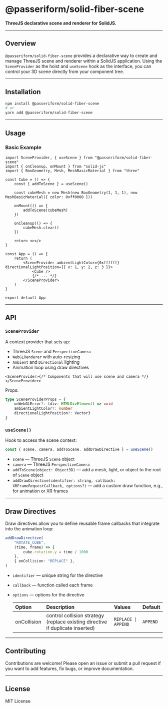 # @passeriform/solid-fiber-scene

**ThreeJS declarative scene and renderer for SolidJS.**

---

## Overview

`@passeriform/solid-fiber-scene` provides a declarative way to create and manage ThreeJS scene and renderer within a SolidJS application. Using the `SceneProvider` as the hoist and `useScene` hook as the interface, you can control your 3D scene directly from your component tree.

---

## Installation

```bash
npm install @passeriform/solid-fiber-scene
# or
yarn add @passeriform/solid-fiber-scene
```

---

## Usage

### Basic Example

```tsx
import SceneProvider, { useScene } from "@passeriform/solid-fiber-scene"
import { onCleanup, onMount } from "solid-js"
import { BoxGeometry, Mesh, MeshBasicMaterial } from "three"

const Cube = () => {
    const { addToScene } = useScene()

    const cubeMesh = new Mesh(new BoxGeometry(1, 1, 1), new MeshBasicMaterial({ color: 0xff0000 }))

    onMount(() => {
        addToScene(cubeMesh)
    })

    onCleanup(() => {
        cubeMesh.clear()
    })

    return <></>
}

const App = () => {
    return (
        <SceneProvider ambientLightColor={0xffffff} directionalLightPosition={{ x: 1, y: 2, z: 3 }}>
            <Cube />
            {/* ... */}
        </SceneProvider>
    )
}

export default App
```

---

## API

### `SceneProvider`

A context provider that sets up:

- ThreeJS `Scene` and `PerspectiveCamera`
- `WebGLRenderer` with auto-resizing
- `Ambient` and `Directional` lighting
- Animation loop using draw directives

```tsx
<SceneProvider>{/* Components that will use scene and camera */}</SceneProvider>
```

Props:

```ts
type SceneProviderProps = {
    onWebGLError?: (div: HTMLDivElement) => void
    ambientLightColor?: number
    directionalLightPosition?: Vector3
}
```

### `useScene()`

Hook to access the scene context:

```ts
const { scene, camera, addToScene, addDrawDirective } = useScene()
```

- `scene` — ThreeJS `Scene` object
- `camera` — ThreeJS `PerspectiveCamera`
- `addToScene(object: Object3D)` — add a mesh, light, or object to the root of `Scene` object
- `addDrawDirective(identifier: string, callback: XRFrameRequestCallback, options?)` — add a custom draw function, e.g., for animation or XR frames

---

## Draw Directives

Draw directives allow you to define reusable frame callbacks that integrate into the animation loop:

```ts
addDrawDirective(
    "ROTATE_CUBE",
    (time, frame) => {
        cube.rotation.y = time / 1000
    },
    { onCollision: "REPLACE" },
)
```

- `identifier` — unique string for the directive
- `callback` — function called each frame
- `options` — options for the directive

    | Option      | Description                                                                   | Values              | Default  |
    | :---------- | :---------------------------------------------------------------------------- | :------------------ | :------- |
    | onCollision | control collision strategy (replace existing directive if duplicate inserted) | `REPLACE \| APPEND` | `APPEND` |

---

## Contributing

Contributions are welcome! Please open an issue or submit a pull request if you want to add features, fix bugs, or improve documentation.

---

## License

MIT License
